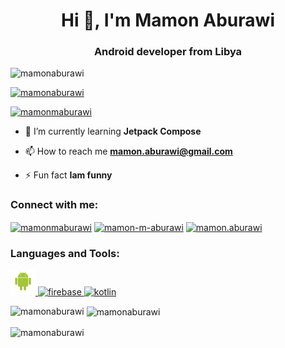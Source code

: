 <h1 align="center">Hi 👋, I'm Mamon Aburawi</h1>
<h3 align="center">Android developer from Libya</h3>

<!-- <img align="right"  width="400" src="https://images.app.goo.gl/Gpc1udgK3nZAuNgu6"> -->

<p align="left"> <img src="https://komarev.com/ghpvc/?username=mamonaburawi&label=Profile%20views&color=0e75b6&style=flat" alt="mamonaburawi" /> </p>

<p align="left"> <a href="https://github.com/ryo-ma/github-profile-trophy"><img src="https://github-profile-trophy.vercel.app/?username=mamonaburawi" alt="mamonaburawi" /></a> </p>

<p align="left"> <a href="https://twitter.com/mamonmaburawi" target="blank"><img src="https://img.shields.io/twitter/follow/mamonmaburawi?logo=twitter&style=for-the-badge" alt="mamonmaburawi" /></a> </p>

- 🌱 I’m currently learning **Jetpack Compose**

- 📫 How to reach me **mamon.aburawi@gmail.com**

- ⚡ Fun fact **Iam funny**

<h3 align="left">Connect with me:</h3>
<p align="left">
<a href="https://twitter.com/mamonmaburawi" target="blank"><img align="center" src="https://raw.githubusercontent.com/rahuldkjain/github-profile-readme-generator/master/src/images/icons/Social/twitter.svg" alt="mamonmaburawi" height="30" width="40" /></a>
<a href="https://linkedin.com/in/mamon-m-aburawi" target="blank"><img align="center" src="https://raw.githubusercontent.com/rahuldkjain/github-profile-readme-generator/master/src/images/icons/Social/linked-in-alt.svg" alt="mamon-m-aburawi" height="30" width="40" /></a>
<a href="https://fb.com/mamon.aburawi" target="blank"><img align="center" src="https://raw.githubusercontent.com/rahuldkjain/github-profile-readme-generator/master/src/images/icons/Social/facebook.svg" alt="mamon.aburawi" height="30" width="40" /></a>
</p>

<h3 align="left">Languages and Tools:</h3>
<p align="left"> <a href="https://developer.android.com" target="_blank" rel="noreferrer"> <img src="https://raw.githubusercontent.com/devicons/devicon/master/icons/android/android-original-wordmark.svg" alt="android" width="40" height="40"/> </a> <a href="https://firebase.google.com/" target="_blank" rel="noreferrer"> <img src="https://www.vectorlogo.zone/logos/firebase/firebase-icon.svg" alt="firebase" width="40" height="40"/> </a> <a href="https://kotlinlang.org" target="_blank" rel="noreferrer"> <img src="https://www.vectorlogo.zone/logos/kotlinlang/kotlinlang-icon.svg" alt="kotlin" width="40" height="40"/> </a> </p>

<p><img align="left" src="https://github-readme-stats.vercel.app/api/top-langs?username=mamonaburawi&show_icons=true&locale=en&layout=compact" alt="mamonaburawi" /></p>

<p>&nbsp;<img align="center" src="https://github-readme-stats.vercel.app/api?username=mamonaburawi&show_icons=true&locale=en" alt="mamonaburawi" /></p>

<p><img align="center" src="https://github-readme-streak-stats.herokuapp.com/?user=mamonaburawi&" alt="mamonaburawi" /></p>
